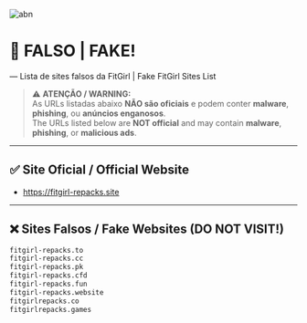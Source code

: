 ![abn](https://github.com/user-attachments/assets/0546a37e-bdb4-46c0-a5b8-183611ba1685)

# 🚫 FALSO | FAKE! 
— Lista de sites falsos da FitGirl | Fake FitGirl Sites List


> ⚠️ **ATENÇÃO / WARNING:**  
> As URLs listadas abaixo **NÃO são oficiais** e podem conter **malware**, **phishing**, ou **anúncios enganosos**.  
> The URLs listed below are **NOT official** and may contain **malware**, **phishing**, or **malicious ads**.

---

## ✅ Site Oficial / Official Website

- https://fitgirl-repacks.site

---

## ❌ Sites Falsos / Fake Websites (DO NOT VISIT!)

```txt
fitgirl-repacks.to
fitgirl-repacks.cc
fitgirl-repacks.pk
fitgirl-repacks.cfd
fitgirl-repacks.fun
fitgirl-repacks.website
fitgirlrepacks.co
fitgirlrepacks.games
